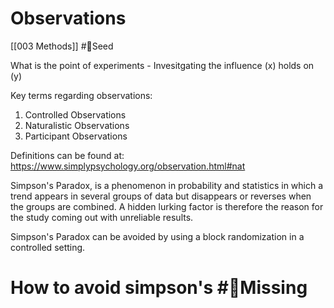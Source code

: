 # Observations
[[003 Methods]]
#🌱Seed 

What is the point of experiments - Invesitgating the influence (x) holds on (y)

Key terms regarding observations:
1. Controlled Observations
2. Naturalistic Observations
3. Participant Observations

Definitions can be found at: https://www.simplypsychology.org/observation.html#nat

Simpson's Paradox,
is a phenomenon in probability and statistics in which a trend appears in several groups of data but disappears or reverses when the groups are combined. A hidden lurking factor is therefore the reason for the study coming out with unreliable results.

Simpson's Paradox can be avoided by using a block randomization in a controlled setting. 

# How to avoid simpson's #🥀Missing 